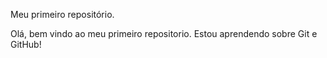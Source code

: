 Meu primeiro repositório.

Olá, bem vindo ao meu primeiro repositorio.
Estou aprendendo sobre Git e GitHub!
